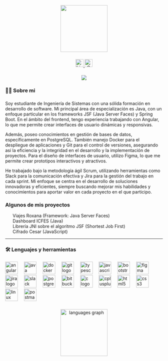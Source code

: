 <div align="center">
  <img height="150" src="https://c4.wallpaperflare.com/wallpaper/886/929/249/neon-welcome-neon-hd-wallpaper-preview.jpg"  />
</div>

###

<div align="center">
  <a href="https://www.linkedin.com/in/santiago-hern%C3%A1ndez-rosales-69498720a/" target="_blank">
  <img src="https://img.shields.io/static/v1?message=LinkedIn&logo=linkedin&label=&color=0077B5&logoColor=white&labelColor=&style=for-the-badge" height="25" alt="LinkedIn logo">
</a>

 <a href="mailto:santiago.hernandez05@uceva.edu.co">
  <img src="https://img.shields.io/static/v1?message=Gmail&logo=gmail&label=&color=D14836&logoColor=white&labelColor=&style=for-the-badge" height="25" alt="Gmail logo">
</a>

</div>

###

<div align="center">
  <img src="https://visitor-badge.laobi.icu/badge?page_id=santiagohernandez04.santiagohernandez04&"  />
</div>

###

<h3 align="left">👩‍💻  Sobre mi</h3>

###

<p align="left">Soy estudiante de Ingeniería de Sistemas con una sólida formación en desarrollo de software. Mi principal área de especialización es Java, con un enfoque particular en los frameworks JSF (Java Server Faces) y Spring Boot. En el ámbito del frontend, tengo experiencia trabajando con Angular, lo que me permite crear interfaces de usuario dinámicas y responsivas.

Además, poseo conocimientos en gestión de bases de datos, específicamente en PostgreSQL. También manejo Docker para el despliegue de aplicaciones y Git para el control de versiones, asegurando así la eficiencia y la integridad en el desarrollo y la implementación de proyectos. Para el diseño de interfaces de usuario, utilizo Figma, lo que me permite crear prototipos interactivos y atractivos.

He trabajado bajo la metodología ágil Scrum, utilizando herramientas como Slack para la comunicación efectiva y Jira para la gestión del trabajo en cada sprint. Mi enfoque se centra en el desarrollo de soluciones innovadoras y eficientes, siempre buscando mejorar mis habilidades y conocimientos para aportar valor en cada proyecto en el que participo.</p>

###
<h3 align="left">Algunos de mis proyectos</h3>

<ul style="list-style-type: none;">
  <li><a href="https://github.com/santiagohernandez04/viajes-Roxana" style="text-decoration: none;">Viajes Roxana (Framework: Java Server Faces)</a></li>
  <li><a href="https://github.com/santiagohernandez04/Dashboard_ICFES" style="text-decoration: none;">Dashboard ICFES (Java)</a></li>
  <li><a href="https://github.com/Alexvarela010/Librerias-pi" style="text-decoration: none;">Librería JNI sobre el algoritmo JSF (Shortest Job First)</a></li>
  <li><a href="https://github.com/Alexvarela010/Metodo-Julio-Cesar" style="text-decoration: none;">Cifrado Cesar (JavaScript)</a></li>
</ul>


****

<h3 align="left">🛠 Lenguajes y herramientas</h3>

###

<div align="left">
  <img src="https://cdn.jsdelivr.net/gh/devicons/devicon/icons/angularjs/angularjs-original.svg" height="40" alt="angularjs logo"  />
  <img width="12" />
  <img src="https://cdn.jsdelivr.net/gh/devicons/devicon/icons/java/java-original.svg" height="40" alt="java logo"  />
  <img width="12" />
  <img src="https://cdn.jsdelivr.net/gh/devicons/devicon/icons/docker/docker-plain-wordmark.svg" height="40" alt="docker logo"  />
  <img width="12" />
  <img src="https://cdn.jsdelivr.net/gh/devicons/devicon/icons/git/git-original.svg" height="40" alt="git logo"  />
  <img width="12" />
  <img src="https://cdn.jsdelivr.net/gh/devicons/devicon/icons/typescript/typescript-original.svg" height="40" alt="typescript logo"  />
  <img width="12" />
  <img src="https://cdn.jsdelivr.net/gh/devicons/devicon/icons/javascript/javascript-original.svg" height="40" alt="javascript logo"  />
  <img width="12" />
  <img src="https://cdn.jsdelivr.net/gh/devicons/devicon/icons/bootstrap/bootstrap-original.svg" height="40" alt="bootstrap logo"  />
  <img width="12" />
  <img src="https://cdn.jsdelivr.net/gh/devicons/devicon/icons/figma/figma-original.svg" height="40" alt="figma logo"  />
  <img width="12" />
  <img src="https://cdn.jsdelivr.net/gh/devicons/devicon/icons/jira/jira-original.svg" height="40" alt="jira logo"  />
  <img width="12" />
  <img src="https://cdn.jsdelivr.net/gh/devicons/devicon/icons/slack/slack-original.svg" height="40" alt="slack logo"  />
  <img width="12" />
  <img src="https://cdn.jsdelivr.net/gh/devicons/devicon/icons/postgresql/postgresql-original.svg" height="40" alt="postgresql logo"  />
  <img width="12" />
  <img src="https://cdn.jsdelivr.net/gh/devicons/devicon/icons/bitbucket/bitbucket-original.svg" height="40" alt="bitbucket logo"  />
  <img width="12" />
  <img src="https://cdn.jsdelivr.net/gh/devicons/devicon/icons/c/c-original.svg" height="40" alt="c logo"  />
  <img width="12" />
  <img src="https://cdn.jsdelivr.net/gh/devicons/devicon/icons/cplusplus/cplusplus-original.svg" height="40" alt="cplusplus logo"  />
  <img width="12" />
  <img src="https://cdn.jsdelivr.net/gh/devicons/devicon/icons/html5/html5-original.svg" height="40" alt="html5 logo"  />
  <img width="12" />
  <img src="https://cdn.jsdelivr.net/gh/devicons/devicon/icons/css3/css3-original.svg" height="40" alt="css3 logo"  />
  <img width="12" />
  <img src="https://cdn.jsdelivr.net/gh/devicons/devicon/icons/linux/linux-original.svg" height="40" alt="linux logo"  />
  <img width="12" />
  <img src="https://skillicons.dev/icons?i=postman" height="40" alt="postman logo"  />
</div>

###
<div align="center">
  <img src="https://github-readme-stats.vercel.app/api/top-langs?username=santiagohernandez04&locale=en&hide_title=false&layout=compact&card_width=320&langs_count=5&theme=dracula&hide_border=false&order=2" height="150" alt="languages graph"  />
</div>

###
